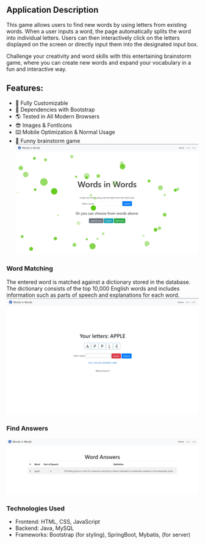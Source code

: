 ## Application Description

This game allows users to find new words by using letters from existing words. When a user inputs a word, the page automatically splits the word into individual letters. Users can then interactively click on the letters displayed on the screen or directly input them into the designated input box.

Challenge your creativity and word skills with this entertaining brainstorm game, where you can create new words and expand your vocabulary in a fun and interactive way.

## Features:
- 🔧 Fully Customizable
- 💪 Dependencies with Bootstrap
- 🌎 Tested in All Modern Browsers
- 😎 Images & FontIcons
- ⌨️ Mobile Optimization & Normal Usage
- 🔎 Funny brainstorm game
![index](image/index.png)
### Word Matching

The entered word is matched against a dictionary stored in the database. The dictionary consists of the top 10,000 English words and includes information such as parts of speech and explanations for each word.
![main](image/main.png)
### Find Answers
![main](image/answer.png)
### Technologies Used
- Frontend: HTML, CSS, JavaScript
- Backend: Java, MySQL
- Frameworks: Bootstrap (for styling), SpringBoot, Mybatis, (for server)

